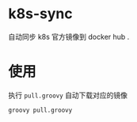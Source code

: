 # k8s-sync

自动同步 k8s 官方镜像到 docker hub .

# 使用

执行 `pull.groovy` 自动下载对应的镜像

```shell
groovy pull.groovy
```
